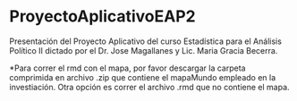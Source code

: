 # ProyectoAplicativoEAP2
Presentación del Proyecto Aplicativo del curso Estadística para el Análisis Político II dictado por el Dr. Jose Magallanes y Lic. Maria Gracia Becerra.


*Para correr el rmd con el mapa, por favor descargar la carpeta comprimida en archivo .zip que contiene el mapaMundo empleado en la investiación. Otra opción es correr el archivo .rmd que no contiene el mapa.
